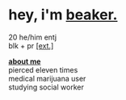 # **hey, i'm <ins>beaker.</ins>**
20 he/him entj\
blk + pr [[ext.]](https://beetlectomy.straw.page/)


**<ins>about me</ins>**\
pierced eleven times\
medical marijuana user\
studying social worker
